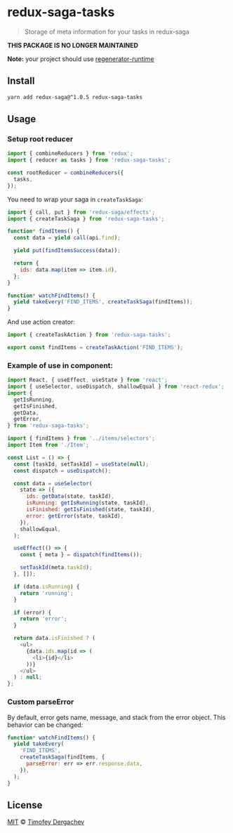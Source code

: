 # redux-saga-tasks

> Storage of meta information for your tasks in redux-saga

**THIS PACKAGE IS NO LONGER MAINTAINED**

**Note:** your project should use [regenerator-runtime](https://www.npmjs.com/package/regenerator-runtime)

## Install

```sh
yarn add redux-saga@^1.0.5 redux-saga-tasks
```

## Usage

### Setup root reducer

```js
import { combineReducers } from 'redux';
import { reducer as tasks } from 'redux-saga-tasks';

const rootReducer = combineReducers({
  tasks,
});
```

You need to wrap your saga in `createTaskSaga`:

```js
import { call, put } from 'redux-saga/effects';
import { createTaskSaga } from 'redux-saga-tasks';

function* findItems() {
  const data = yield call(api.find);

  yield put(findItemsSuccess(data));

  return {
    ids: data.map(item => item.id),
  };
}

function* watchFindItems() {
  yield takeEvery('FIND_ITEMS', createTaskSaga(findItems));
}
```

And use action creator:

```js
import { createTaskAction } from 'redux-saga-tasks';

export const findItems = createTaskAction('FIND_ITEMS');
```

### Example of use in component:

```js
import React, { useEffect, useState } from 'react';
import { useSelector, useDispatch, shallowEqual } from 'react-redux';
import {
  getIsRunning,
  getIsFinished,
  getData,
  getError,
} from 'redux-saga-tasks';

import { findItems } from '../items/selectors';
import Item from './Item';

const List = () => {
  const [taskId, setTaskId] = useState(null);
  const dispatch = useDispatch();

  const data = useSelector(
    state => ({
      ids: getData(state, taskId),
      isRunning: getIsRunning(state, taskId),
      isFinished: getIsFinished(state, taskId),
      error: getError(state, taskId),
    }),
    shallowEqual,
  );

  useEffect(() => {
    const { meta } = dispatch(findItems());

    setTaskId(meta.taskId);
  }, []);

  if (data.isRunning) {
    return 'running';
  }

  if (error) {
    return 'error';
  }

  return data.isFinished ? (
    <ul>
      {data.ids.map(id => (
        <li>{id}</li>
      ))}
    </ul>
  ) : null;
};
```

### Custom parseError

By default, error gets name, message, and stack from the error object. This behavior can be changed:

```js
function* watchFindItems() {
  yield takeEvery(
    'FIND_ITEMS',
    createTaskSaga(findItems, {
      parseError: err => err.response.data,
    }),
  );
}
```

## License

[MIT](LICENSE.md) © [Timofey Dergachev](https://exeto.me)
